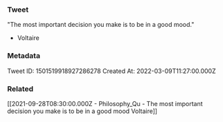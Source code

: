 ### Tweet
"The most important decision you make is to be in a good mood." 

- Voltaire

### Metadata
Tweet ID: 1501519918927286278
Created At: 2022-03-09T11:27:00.000Z

### Related
[[2021-09-28T08:30:00.000Z - Philosophy_Qu - The most important decision you make is to be in a good mood  Voltaire]]


